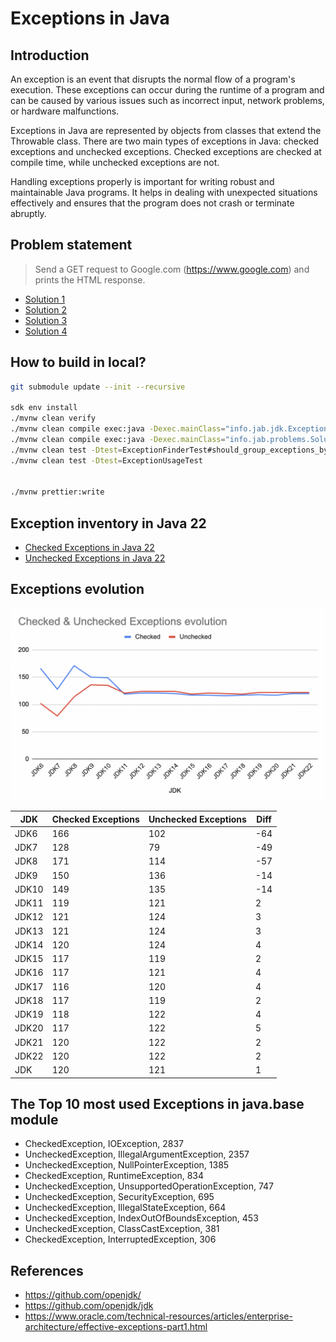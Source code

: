 # Exceptions in Java

## Introduction

An exception is an event that disrupts the normal flow of a program's execution. These exceptions can occur during the runtime of a program and can be caused by various issues such as incorrect input, network problems, or hardware malfunctions.

Exceptions in Java are represented by objects from classes that extend the Throwable class. There are two main types of exceptions in Java: checked exceptions and unchecked exceptions. Checked exceptions are checked at compile time, while unchecked exceptions are not.

Handling exceptions properly is important for writing robust and maintainable Java programs. It helps in dealing with unexpected situations effectively and ensures that the program does not crash or terminate abruptly.

## Problem statement

> Send a GET request to Google.com (https://www.google.com) and prints the HTML response.

- [Solution 1](./src/main/java/info/jab/problems/Solution1.java)
- [Solution 2](./src/main/java/info/jab/problems/Solution2.java)
- [Solution 3](./src/main/java/info/jab/problems/Solution3.java)
- [Solution 4](./src/main/java/info/jab/problems/Solution4.java)

## How to build in local?

```bash
git submodule update --init --recursive

sdk env install
./mvnw clean verify
./mvnw clean compile exec:java -Dexec.mainClass="info.jab.jdk.ExceptionFinderExample"
./mvnw clean compile exec:java -Dexec.mainClass="info.jab.problems.Solution1"
./mvnw clean test -Dtest=ExceptionFinderTest#should_group_exceptions_by_javaModule
./mvnw clean test -Dtest=ExceptionUsageTest


./mvnw prettier:write
```

## Exception inventory in Java 22

- [Checked Exceptions in Java 22](./docs/jdk22-checked-exceptions.md)
- [Unchecked Exceptions in Java 22](./docs/jdk22-unchecked-exceptions.md)

## Exceptions evolution

![](./docs/exception-evolution.png)

| JDK   | Checked Exceptions | Unchecked Exceptions | Diff |
|-------|--------------------|----------------------|------|
| JDK6  | 166                | 102                  | -64  |
| JDK7  | 128                | 79                   | -49  |
| JDK8  | 171                | 114                  | -57  |
| JDK9  | 150                | 136                  | -14  |
| JDK10 | 149                | 135                  | -14  |
| JDK11 | 119                | 121                  | 2    |
| JDK12 | 121                | 124                  | 3    |
| JDK13 | 121                | 124                  | 3    |
| JDK14 | 120                | 124                  | 4    |
| JDK15 | 117                | 119                  | 2    |
| JDK16 | 117                | 121                  | 4    |
| JDK17 | 116                | 120                  | 4    |
| JDK18 | 117                | 119                  | 2    |
| JDK19 | 118                | 122                  | 4    |
| JDK20 | 117                | 122                  | 5    |
| JDK21 | 120                | 122                  | 2    |
| JDK22 | 120                | 122                  | 2    |
| JDK   | 120                | 121                  | 1    |

## The Top 10 most used Exceptions in java.base module

- CheckedException, IOException, 2837
- UncheckedException, IllegalArgumentException, 2357
- UncheckedException, NullPointerException, 1385
- CheckedException, RuntimeException, 834
- UncheckedException, UnsupportedOperationException, 747
- UncheckedException, SecurityException, 695
- UncheckedException, IllegalStateException, 664
- UncheckedException, IndexOutOfBoundsException, 453
- UncheckedException, ClassCastException, 381
- CheckedException, InterruptedException, 306

## References

- https://github.com/openjdk/
- https://github.com/openjdk/jdk
- https://www.oracle.com/technical-resources/articles/enterprise-architecture/effective-exceptions-part1.html